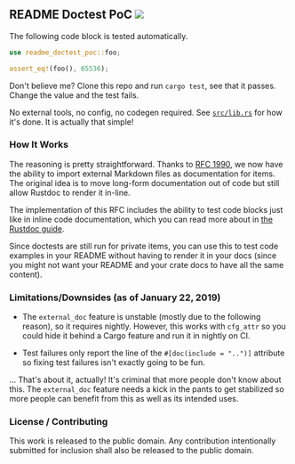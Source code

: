 README Doctest PoC ![](https://img.shields.io/travis/abonander/readme-doctest-poc.svg)
------------------

The following code block is tested automatically. 

```rust
use readme_doctest_poc::foo;

assert_eq!(foo(), 65536);
```

Don't believe me? Clone this repo and run `cargo test`, see that it passes. Change the value and the test fails.

No external tools, no config, no codegen required. See [`src/lib.rs`](src/lib.rs) for how it's done. It is actually that simple!

### How It Works
The reasoning is pretty straightforward. Thanks to [RFC 1990](https://github.com/rust-lang/rust/issues/44732), 
we now have the ability to import external Markdown files as documentation for items. The original idea
is to move long-form documentation out of code but still allow Rustdoc to render it in-line.

The implementation of this RFC includes the ability to test code blocks just like in inline code documentation,
which you can read more about in [the Rustdoc guide](https://doc.rust-lang.org/rustdoc/documentation-tests.html).

Since doctests are still run for private items, you can use this to test code examples in your README without
having to render it in your docs (since you might not want your README and your crate docs to have all the same content).

### Limitations/Downsides (as of January 22, 2019)

* The `external_doc` feature is unstable (mostly due to the following reason), so it requires nightly. 
However, this works with `cfg_attr` so you could hide it behind a Cargo feature and run it in nightly on CI.


* Test failures only report the line of the `#[doc(include = "..")]` attribute so fixing test failures
isn't exactly going to be fun.

... That's about it, actually! It's criminal that more people don't know about this. The `external_doc` feature needs a kick
in the pants to get stabilized so more people can benefit from this as well as its intended uses.

### License / Contributing
This work is released to the public domain. Any contribution intentionally submitted for inclusion shall also be released 
to the public domain.
